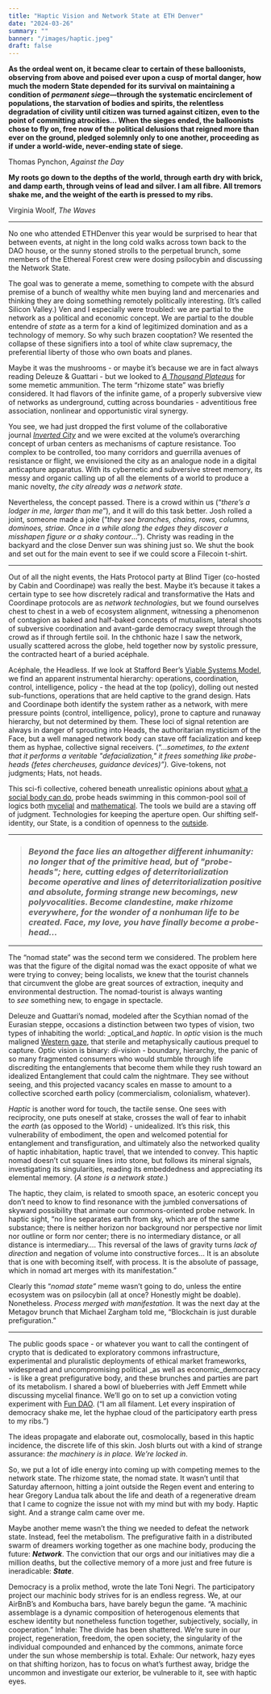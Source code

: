 ```yaml
---
title: "Haptic Vision and Network State at ETH Denver"
date: "2024-03-26"
summary: ""
banner: "/images/haptic.jpeg"
draft: false
---
```


**As the ordeal went on, it became clear to certain of these balloonists, observing from above and poised ever upon a cusp of mortal danger, how much the modern State depended for its survival on maintaining a condition of _permanent siege_—through the systematic encirclement of populations, the starvation of bodies and spirits, the relentless degradation of civility until citizen was turned against citizen, even to the point of committing atrocities… When the sieges ended, the balloonists chose to fly on, free now of the political delusions that reigned more than ever on the ground, pledged solemnly only to one another, proceeding as if under a world-wide, never-ending state of siege.**

Thomas Pynchon, _Against the Day_

**My roots go down to the depths of the world, through earth dry with brick, and damp earth, through veins of lead and silver. I am all fibre. All tremors shake me, and the weight of the earth is pressed to my ribs.**

Virginia Woolf, _The Waves_

---

No one who attended ETHDenver this year would be surprised to hear that between events, at night in the long cold walks across town back to the DAO house, or the sunny stoned strolls to the perpetual brunch, some members of the Ethereal Forest crew were dosing psilocybin and discussing the Network State.

The goal was to generate a meme, something to compete with the absurd premise of a bunch of wealthy white men buying land and mercenaries and thinking they are doing something remotely politically interesting. (It’s called Silicon Valley.) Ven and I especially were troubled: we are partial to the network as a political and economic concept. We are partial to the double entendre of _state_ as a term for a kind of legitimized domination and as a technology of memory. So why such brazen cooptation? We resented the collapse of these signifiers into a tool of white claw supremacy, the preferential liberty of those who own boats and planes.

Maybe it was the mushrooms - or maybe it’s because we are in fact always reading Deleuze & Guattari - but we looked to _[A Thousand Plateaus](https://files.libcom.org/files/A%20Thousand%20Plateaus.pdf)_ for some memetic ammunition. The term “rhizome state” was briefly considered. It had flavors of the infinite game, of a properly subversive view of networks as underground, cutting across boundaries - adventitious free association, nonlinear and opportunistic viral synergy.

You see, we had just dropped the first volume of the collaborative journal _[Inverted City](https://x.com/EthForestDAO/status/1766229291082387659?s=20)_ and we were excited at the volume’s overarching concept of urban centers as mechanisms of capture resistance. Too complex to be controlled, too many corridors and guerrilla avenues of resistance or flight, we envisioned the city as an analogue node in a digital anticapture apparatus. With its cybernetic and subversive street memory, its messy and organic calling up of all the elements of a world to produce a manic novelty, _the city already was a_ _network state_.

Nevertheless, the concept passed. There is a crowd within us (“_there’s a lodger in me, larger than me_”), and it will do this task better. Josh rolled a joint, someone made a joke (“_they see branches, chains, rows, columns, dominoes, striae. Once in a while along the edges they discover a misshapen figure or a shaky contour_…”). Christy was reading in the backyard and the close Denver sun was shining just so. We shut the book and set out for the main event to see if we could score a Filecoin t-shirt.

---

Out of all the night events, the Hats Protocol party at Blind Tiger (co-hosted by Cabin and Coordinape) was really the best. Maybe it’s because it takes a certain type to see how discretely radical and transformative the Hats and Coordinape protocols are as _network technologies_, but we found ourselves chest to chest in a web of ecosystem alignment, witnessing a phenomenon of contagion as baked and half-baked concepts of mutualism, lateral shoots of subversive coordination and avant-garde democracy swept through the crowd as if through fertile soil. In the chthonic haze I saw the network, usually scattered across the globe, held together now by systolic pressure, the contracted heart of a buried acéphale.

Acéphale, the Headless. If we look at Stafford Beer’s [Viable Systems Model](https://wiki.p2pfoundation.net/Viable_Systems_Model), we find an apparent instrumental hierarchy: operations, coordination, control, intelligence, policy - the head at the top (policy), dolling out nested sub-functions, operations that are held captive to the grand design. Hats and Coordinape both identify the system rather as a network, with mere pressure points (control, intelligence, policy), prone to capture and runaway hierarchy, but not determined by them. These loci of signal retention are always in danger of sprouting into Heads, the authoritarian mysticism of the Face, but a well managed network body can stave off facialization and keep them as hyphae, collective signal receivers. (“…_sometimes, to the extent that it performs a veritable "defacialization," it frees something like probe-heads {fetes chercheuses, guidance devices)”)._ Give-tokens, not judgments; Hats, not heads.

This sci-fi collective, cohered beneath unrealistic opinions about [what a social body can do](https://deleuze.cla.purdue.edu/lecture/lecture-02/), probe heads swimming in this common-pool soil of logics both [mycelial](https://greenpill.network/pdf/mycofi.pdf) and [mathematical](https://www.wtfisqf.com/). The tools we build are a staving off of judgment. Technologies for keeping the aperture open. Our shifting self-identity, our State, is a condition of openness to the [outside](https://zora.co/collect/oeth:0x2d17e1c913a616e30ff267afda30a69d9ad25343).

---

> ### _Beyond the face lies an altogether different inhumanity: no longer that of the primitive head, but of "probe-heads"; here, cutting edges of deterritorialization become operative and lines of deterritorialization positive and absolute, forming strange new becomings, new polyvocalities. Become clandestine, make rhizome everywhere, for the wonder of a nonhuman life to be created. Face, my love, you have finally become a probe-head..._

---

The “nomad state” was the second term we considered. The problem here was that the figure of the digital nomad was the exact opposite of what we were trying to convey; being localists, we knew that the tourist channels that circumvent the globe are great sources of extraction, inequity and environmental destruction. The nomad-tourist is always wanting to _see_ something new, to engage in spectacle.

Deleuze and Guattari’s nomad, modeled after the Scythian nomad of the Eurasian steppe, occasions a distinction between two types of vision, two types of inhabiting the world: _optical_and _haptic_. In _optic_ vision is the much maligned [Western gaze](https://monoskop.org/images/4/4e/Said_Edward_Orientalism_1979.pdf), that sterile and metaphysically cautious prequel to capture. Optic vision is binary: _di_-vision - boundary, hierarchy, the panic of so many fragmented consumers who would stumble through life discrediting the entanglements that become them while they rush toward an idealized Entanglement that could calm the nightmare. They see without seeing, and this projected vacancy scales en masse to amount to a collective scorched earth policy (commercialism, colonialism, whatever).

_Haptic_ is another word for touch, the tactile sense. One sees with reciprocity, one puts oneself at stake, crosses the wall of fear to inhabit the _earth_ (as opposed to the World) - unidealized. It’s this risk, this vulnerability of embodiment, the open and welcomed potential for entanglement and transfiguration, and ultimately also the networked quality of haptic inhabitation, haptic travel, that we intended to convey. This haptic nomad doesn’t cut square lines into stone, but follows its mineral signals, investigating its singularities, reading its embeddedness and appreciating its elemental memory. (_A stone is a network state_.)

The haptic, they claim, is related to smooth space, an esoteric concept you don’t need to know to find resonance with the jumbled conversations of skyward possibility that animate our commons-oriented probe network. In haptic sight, “no line separates earth from sky, which are of the same substance; there is neither horizon nor background nor perspective nor limit nor outline or form nor center; there is no intermediary distance, or all distance is intermediary…. This reversal of the laws of gravity turns _lack of direction_ and negation of volume into constructive forces… It is an absolute that is one with becoming itself, with process. It is the absolute of passage, which in nomad art merges with its manifestation.”

Clearly this “_nomad state”_ meme wasn’t going to do, unless the entire ecosystem was on psilocybin (all at once? Honestly might be doable). Nonetheless. _Process merged with manifestation_. It was the next day at the Metagov brunch that Michael Zargham told me, “Blockchain is just durable prefiguration.”

---

The public goods space - or whatever you want to call the contingent of crypto that is dedicated to exploratory commons infrastructure, experimental and pluralistic deployments of ethical market frameworks, widespread and uncompromising political _as well as economic_democracy - is like a great prefigurative body, and these brunches and parties are part of its metabolism. I shared a bowl of blueberries with Jeff Emmett while discussing mycelial finance. We’ll go on to set up a conviction voting experiment with [Fun DAO](https://etherealforest.org/blog/2024-01-30-build-your-own-fun-dao/). (“I am all filament. Let every inspiration of democracy shake me, let the hyphae cloud of the participatory earth press to my ribs.”)

The ideas propagate and elaborate out, cosmolocally, based in this haptic incidence, the discrete life of this skin. Josh blurts out with a kind of strange assurance: _the machinery is in place. We’re locked in_.

So, we put a lot of idle energy into coming up with competing memes to the network state. The rhizome state, the nomad state. It wasn’t until that Saturday afternoon, hitting a joint outside the Regen event and entering to hear Gregory Landua talk about the life and death of a regenerative dream that I came to cognize the issue not with my mind but with my body. Haptic sight. And a strange calm came over me.

Maybe another meme wasn’t the thing we needed to defeat the network state. Instead, feel the metabolism. The prefigurative faith in a distributed swarm of dreamers working together as one machine body, producing the future: _**Network**_. The conviction that our orgs and our initiatives may die a million deaths, but the collective memory of a more just and free future is ineradicable: _**State**_.

Democracy is a prolix method, wrote the late Toni Negri. The participatory project our machinic body strives for is an endless regress. We, at our AirBnB’s and Kombucha bars, have barely begun the game. “A machinic assemblage is a dynamic composition of heterogenous elements that eschew identity but nonetheless function together, subjectively, socially, in cooperation.” Inhale: The divide has been shattered. We’re sure in our project, regeneration, freedom, the open society, the singularity of the individual compounded and enhanced by the commons, animate force under the sun whose membership is total. Exhale: Our network, hazy eyes on that shifting horizon, has to focus on what’s furthest away, bridge the uncommon and investigate our exterior, be vulnerable to it, see with haptic eyes.